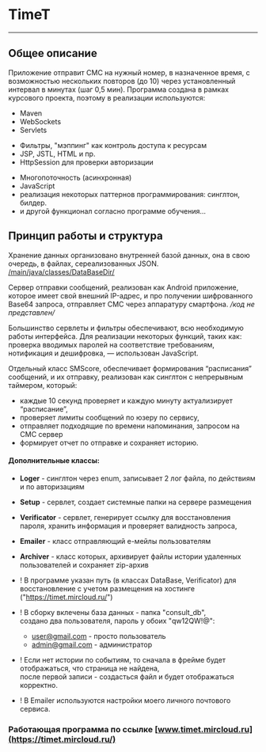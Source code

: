 # TimeT
_____
## Общее описание

Приложение отправит СМС на нужный номер, в назначенное время, с возможностью нескольких повторов (до 10) через установленный интервал в минутах (шаг 0,5 мин).
Программа создана в рамках курсового проекта, поэтому  в реализации используются:
- Maven
- WebSockets
- Servlets
* Фильтры, "мэппинг" как контроль доступа к ресурсам
* JSP, JSTL, HTML и пр.
* HttpSession для проверки авторизации
- Многопоточность (асинхронная)
- JavaScript
- реализация некоторых паттернов программирования: синглтон, билдер.
- и другой функционал согласно программе обучения...

## Принцип работы и структура

Хранение данных организовано внутренней базой данных, она в свою очередь, в файлах, сереализованных JSON.
[/main/java/classes/DataBaseDir/](https://github.com/ShuRuPinH/TimeT/tree/master/src/main/java/classes/DataBaseDir)

Сервер отправки сообщений, реализован как Android приложение, которое имеет свой внешний IP-адрес, и про получении шифрованного Base64 запроса, отправляет СМС через аппаратуру смартфона. _/код не представлен/_

Большинство сервлеты и фильтры обеспечивают, всю необходимую работы интерфейса.
Для реализации некоторых функций, таких как: проверка вводимых паролей на соответствие требованиям, нотификация и дешифровка, — использован JavaScript.

Отдельный класс SMScore, обеспечивает  формирования “расписания” сообщений, и их отправку, реализован как
синглтон с непрерывным таймером, который:
- каждые 10 секунд проверяет и  каждую минуту актуализирует “расписание”,
- проверяет лимиты сообщений по юзеру по сервису,
- отправляет подходящие по времени напоминания, запросом на СМС сервер
- формирует отчет по отправке и сохраняет  историю.


#### Дополнительные классы:
- **Loger** - синглтон через enum, записывает 2 лог файла, по действиям и по авторизациям
- **Setup** - сервлет, создает системные папки на сервере размещения
- **Verificator** - сервлет, генерирует ссылку для восстановления пароля, хранить информация и проверяет валидность запроса,
- **Emailer** - класс отправляющий е-мейлы пользователям
- **Archiver** - класс которых, архивирует файлы истории удаленных пользователей и сохраняет zip-архив


- ! В программе указан путь (в классах DataBase, Verificator) для воccтановление с учетом размещения на хостинге ("https://timet.mircloud.ru/")
- ! В сборку вклечены база данных - папка "consult_db",    
  создано два пользователя, пароль у обоих "qw12QW!@":   
   - user@gmail.com - просто пользователь
   - admin@gmail.com - администратор
- ! Если нет истории по событиям, то сначала  в фрейме будет отображаться, что страница не найдена,  
  после первой записи - создасться файл и будет отображаться корректно.
- ! В Emailer используются настройки моего личного почтового сервиса.   
    
###  Работающая программа по ссылке [www.timet.mircloud.ru](https://timet.mircloud.ru/)












